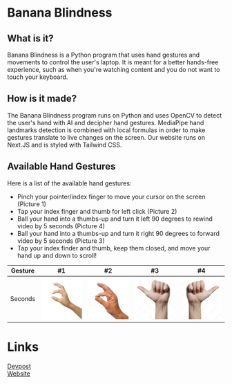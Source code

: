 # Banana Blindness

## What is it?
Banana Blindness is a Python program that uses hand gestures and movements to control the user's laptop. It is meant for a better hands-free experience, such as when you're watching content and you do not want to touch your keyboard.

## How is it made?
The Banana Blindness program runs on Python and uses OpenCV to detect the user's hand with AI and decipher hand gestures. MediaPipe hand landmarks detection is combined with local formulas in order to make gestures translate to live changes on the screen. Our website runs on Next.JS and is styled with Tailwind CSS.

## Available Hand Gestures
Here is a list of the available hand gestures:
- Pinch your pointer/index finger to move your cursor on the screen (Picture 1)<br>
- Tap your index finger and thumb for left click (Picture 2)<br>
- Ball your hand into a thumbs-up and turn it left 90 degrees to rewind video by 5 seconds (Picture 4)<br>
- Ball your hand into a thumbs-up and turn it right 90 degrees to forward video by 5 seconds (Picture 3)<br>
- Tap your index finder and thumb, keep them closed, and move your hand up and down to scroll!<br>

| Gesture |  #1   |  #2   |  #3   |  #4   | 
| :-----: | :---: | :---: | :---: | :---: |
| Seconds |  <img src="readme/cursor.jpg" width="250">  |  <img src="readme/click.jpg" width="250">  |  <img src="readme/rewind.jpg" width="250">  |  <img src="readme/forward.jpg" width="250">  |

# Links
[Devpost](#)<br>
[Website](#)